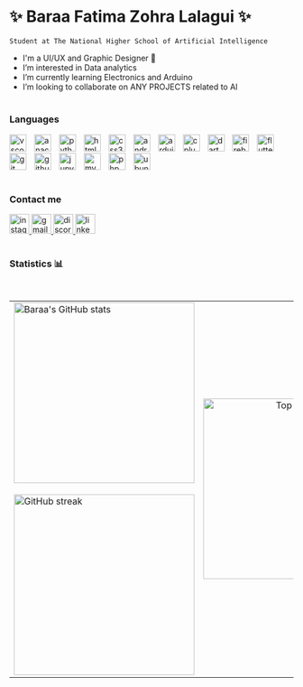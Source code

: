 # ✨ Baraa Fatima Zohra Lalagui ✨
`Student at The National Higher School of Artificial Intelligence`

-  I'm a UI/UX and Graphic Designer 🌸
-  I’m interested in Data analytics 
-  I’m currently learning Electronics and Arduino 
-  I’m looking to collaborate on ANY PROJECTS related to AI

#
### Languages

<div align="left">
  <img width="30px" style="padding-right:10px;" src="https://cdn.jsdelivr.net/gh/devicons/devicon/icons/vscode/vscode-original.svg" height="30" alt="vscode logo"  />
  <img width="30px" style="padding-right:10px;"  src="https://cdn.jsdelivr.net/gh/devicons/devicon/icons/anaconda/anaconda-original.svg" height="30" alt="anaconda logo"  />
  <img width="30px" style="padding-right:10px;" src="https://cdn.jsdelivr.net/gh/devicons/devicon/icons/python/python-original.svg" height="30" alt="python logo"  />
  <img width="30px" style="padding-right:10px;" src="https://cdn.jsdelivr.net/gh/devicons/devicon/icons/html5/html5-original.svg" height="30" alt="html5 logo"  />
  <img width="30px" style="padding-right:10px;"  src="https://cdn.jsdelivr.net/gh/devicons/devicon/icons/css3/css3-original.svg" height="30" alt="css3 logo"  />
  <img width="30px" style="padding-right:10px;"  src="https://cdn.jsdelivr.net/gh/devicons/devicon/icons/androidstudio/androidstudio-original.svg" height="30" alt="androidstudio logo"  />
  <img width="30px" style="padding-right:10px;"  src="https://cdn.jsdelivr.net/gh/devicons/devicon/icons/arduino/arduino-original.svg" height="30" alt="arduino logo"  />
  <img width="30px" style="padding-right:10px;"  src="https://cdn.jsdelivr.net/gh/devicons/devicon/icons/cplusplus/cplusplus-original.svg" height="30" alt="cplusplus logo"  />
  <img width="30px" style="padding-right:10px;"  src="https://cdn.jsdelivr.net/gh/devicons/devicon/icons/dart/dart-original.svg" height="30" alt="dart logo"  />
  <img width="30px" style="padding-right:10px;"  src="https://cdn.jsdelivr.net/gh/devicons/devicon/icons/firebase/firebase-plain.svg" height="30" alt="firebase logo"  />
  <img width="30px" style="padding-right:10px;"  src="https://cdn.jsdelivr.net/gh/devicons/devicon/icons/flutter/flutter-original.svg" height="30" alt="flutter logo"  />
  <img width="30px" style="padding-right:10px;" src="https://cdn.jsdelivr.net/gh/devicons/devicon/icons/git/git-original.svg" height="30" alt="git logo"  />
  <img width="30px" style="padding-right:10px;" src="https://cdn.jsdelivr.net/gh/devicons/devicon/icons/github/github-original.svg" height="30" alt="github logo"  />
  <img width="30px" style="padding-right:10px;" src="https://cdn.jsdelivr.net/gh/devicons/devicon/icons/jupyter/jupyter-original.svg" height="30" alt="jupyter logo"  />
  <img width="30px" style="padding-right:10px;" src="https://cdn.jsdelivr.net/gh/devicons/devicon/icons/mysql/mysql-original.svg" height="30" alt="mysql logo"  />
  <img width="30px" style="padding-right:10px;" src="https://cdn.jsdelivr.net/gh/devicons/devicon/icons/php/php-original.svg" height="30" alt="php logo"  />
  <img width="30px" style="padding-right:10px;" src="https://cdn.jsdelivr.net/gh/devicons/devicon/icons/ubuntu/ubuntu-plain.svg" height="30" alt="ubuntu logo"  />
</div>

#

### Contact me 

<div align="left">
  <a href="https://www.instagram.com/baraalalagui/" target="_blank">
    <img src="https://img.shields.io/static/v1?message=Instagram&logo=instagram&label=&color=E4405F&logoColor=white&labelColor=&style=for-the-badge" height="35" alt="instagram logo"  />
  </a>
  <a href="baraa.lalagui@ensia.edu.dz" target="_blank">
    <img src="https://img.shields.io/static/v1?message=Gmail&logo=gmail&label=&color=D14836&logoColor=white&labelColor=&style=for-the-badge" height="35" alt="gmail logo"  />
  </a>
  <a href="https://discord.com/channels/@baraalalagui" target="_blank">
  <img src="https://img.shields.io/static/v1?message=Discord&logo=discord&label=&color=7289DA&logoColor=white&labelColor=&style=for-the-badge" height="35" alt="discord logo"  />
  </a>
  <a href="https://www.linkedin.com/in/baraa-lalagui/" target="_blank">
    <img src="https://img.shields.io/static/v1?message=LinkedIn&logo=linkedin&label=&color=0077B5&logoColor=white&labelColor=&style=for-the-badge" height="35" alt="linkedin logo"  />
  </a>
   
</div>

#

### Statistics 📊 
<div align="left">
  <table align="center">
    <tr>
      <td>
        <img src="https://github-readme-stats.vercel.app/api?username=BaraaFatimaZohraLALAGUI&show_icons=true&include_all_commits=true&count_private=true&theme=omni" alt="Baraa's GitHub stats" width="320">
        <br></br>
        <img src="https://github-readme-streak-stats.herokuapp.com/?user=BaraaFatimaZohraLALAGUI&theme=omni" alt="GitHub streak" width="320">
      </td>
      <td align="center" >
        <img src="https://github-readme-stats.vercel.app/api/top-langs?username=BaraaFatimaZohraLALAGUI&layout=compact&theme=omni" alt="Top Langs" width="320">
      </td>
</div>
    
<br clear="both">

<!---
BaraaFatimaZohraLALAGUI/BaraaFatimaZohraLALAGUI is a ✨ special ✨ repository because its `README.md` (this file) appears on your GitHub profile.
You can click the Preview link to take a look at your changes.
--->
